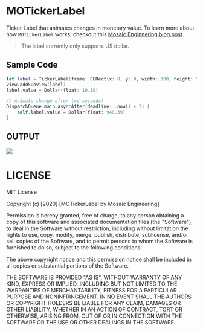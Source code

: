 # MOTickerLabel

Ticker Label that animates changes in monetary value. To learn more about how `MOTickerLabel` works, checkout this [Mosaic Enginnering blog post](https://blog.getmosaic.io/The-Ticker).

> The label currently only supports US dollar.

## Sample Code

```swift
let label = TickerLabel(frame: CGRect(x: 0, y: 0, width: 300, height: 50), value: Dollar(float: 12.03))
view.addSubview(label)
label.value = Dollar(float: 10.19)

// Animate change after two seconds!
DispatchQueue.main.asyncAfter(deadline: .now() + 2) {
    self.label.value = Dollar(float: 940.39)
}
```

## OUTPUT

![](https://blog.getmosaic.io/aa65c8e28bce049e831b31d185ff3dd8/final.gif)

# LICENSE

MIT License

Copyright (c) [2020] [MOTickerLabel by Mosaic Engineering]

Permission is hereby granted, free of charge, to any person obtaining a copy
of this software and associated documentation files (the "Software"), to deal
in the Software without restriction, including without limitation the rights
to use, copy, modify, merge, publish, distribute, sublicense, and/or sell
copies of the Software, and to permit persons to whom the Software is
furnished to do so, subject to the following conditions:

The above copyright notice and this permission notice shall be included in all
copies or substantial portions of the Software.

THE SOFTWARE IS PROVIDED "AS IS", WITHOUT WARRANTY OF ANY KIND, EXPRESS OR
IMPLIED, INCLUDING BUT NOT LIMITED TO THE WARRANTIES OF MERCHANTABILITY,
FITNESS FOR A PARTICULAR PURPOSE AND NONINFRINGEMENT. IN NO EVENT SHALL THE
AUTHORS OR COPYRIGHT HOLDERS BE LIABLE FOR ANY CLAIM, DAMAGES OR OTHER
LIABILITY, WHETHER IN AN ACTION OF CONTRACT, TORT OR OTHERWISE, ARISING FROM,
OUT OF OR IN CONNECTION WITH THE SOFTWARE OR THE USE OR OTHER DEALINGS IN THE
SOFTWARE.
